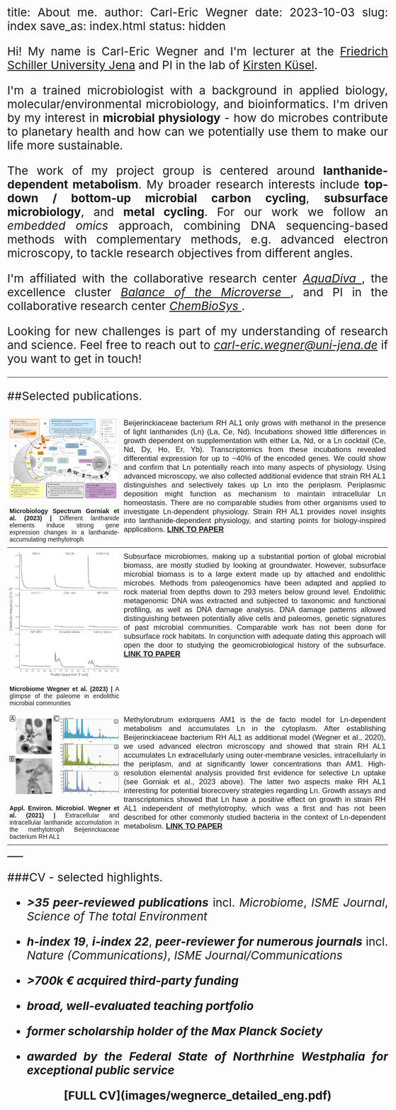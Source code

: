 title: About me.
author: Carl-Eric Wegner
date: 2023-10-03
slug: index
save_as: index.html
status: hidden

<style>
body {
text-align: justify;
font-size: 1.625em}
</style>

Hi! My name is Carl-Eric Wegner and I'm lecturer at the [Friedrich Schiller University Jena](https:///www.uni-jena.de) and PI in the lab of [Kirsten Küsel](https://www.bio.uni-jena.de/en/kuesellab). 

I'm a trained microbiologist with a background in applied biology, molecular/environmental microbiology, and bioinformatics. I'm driven by my interest in **microbial physiology** - how do microbes contribute to planetary health and how can we potentially use them to make our life more sustainable.

The work of my project group is centered around **lanthanide-dependent metabolism**. My broader research interests include **top-down / bottom-up microbial carbon cycling**, **subsurface microbiology**, and **metal cycling**.  For our work we follow an _embedded omics_ approach, combining DNA sequencing-based methods with complementary methods, e.g. advanced electron microscopy, to tackle research objectives from different angles.  

I'm affiliated with the collaborative research center [ _AquaDiva_ ](http://www.aquadiva.uni-jena.de/), the excellence cluster [ _Balance of the  Microverse_ ](https://www.microverse-cluster.de/en/), and PI in the collaborative research center [ _ChemBioSys_ ](https://chembiosys.de/en/).

Looking for new challenges is part of my understanding of research and science. Feel free to reach out to <i class="fa fa-envelope-open" aria-hidden="true"></i> [_carl-eric.wegner@uni-jena.de_](mailto:carl-eric.wegner@uni-jena.de) if you want to get in touch!

___

##Selected publications.
<style type="text/css">
.tg  {border-collapse:collapse;border-spacing:0;margin:0px auto;}
.tg td{border-color:black;border-style:none;border-width:0px;font-family:Arial, sans-serif;font-size:14px;
  overflow:auto;padding:10px 5px;word-break:normal;}
.tg th{border-color:black;border-style:none;border-width:0px;font-family:Arial, sans-serif;font-size:14px;
  font-weight:normal;overflow:auto;padding:10px 5px;word-break:normal;}
.tg .tg-0lax{text-align:justify;vertical-align:top}
.tg .tg-73oq{border-color:#000000;text-align:justify;vertical-align:top}
</style>
<table class="tg">
<thead>
  <tr>
    <th class="tg-0lax" style="width:30%"><center><a href="https://journals.asm.org/doi/10.1128/spectrum.00867-23" style="border:none !important;"><img src="images/gorniak_2023.jpg" alt="Gorniak et al., 2023" align="middle" style="width: 100%;"/></center></th>
    <th class="tg-73oq" rowspan="2"><span style="font-size:1.2em">Beijerinckiaceae bacterium RH AL1 only grows with methanol in the presence of light lanthanides (Ln) (La, Ce, Nd). Incubations showed little differences in growth dependent on supplementation with either La, Nd, or a Ln cocktail (Ce, Nd, Dy, Ho, Er, Yb). Transcriptomics from these incubations revealed differential expression for up to ~40% of the encoded genes. We could show and confirm that Ln potentially reach into many aspects of physiology. Using advanced microscopy, we also collected additional evidence that strain RH AL1 distinguishes and selectively takes up Ln into the periplasm. Periplasmic deposition might function as mechanism to maintain intracellular Ln homeostasis. There are no comparable studies from other organisms used to investigate Ln-dependent physiology. Strain RH AL1 provides novel insights into lanthanide-dependent physiology, and starting points for biology-inspired applications. <i class="fa fa-hand-o-right" aria-hidden="true"></i> <a href="https://journals.asm.org/doi/10.1128/spectrum.00867-23"><b>LINK TO PAPER</b></a></span></th>
  </tr>
  <tr>
    <th class="tg-0lax"><span style="font-weight:bold">Microbiology Spectrum Gorniak et al. (2023) | </span>Different lanthanide elements induce strong gene expression changes in a lanthanide-accumulating methylotroph</th>
  </tr>
</thead>
<tbody>
  <tr>
    <td class="tg-0lax"><center><a href="https://doi.org/10.1186/s40168-023-01647-2" style="border:none !important;"><img src="images/wegner_2023.jpg" alt="Wegner et al., 2023" align="middle" style="width: 100%;"/></center></td>
    <th class="tg-73oq" rowspan="2"><span style="font-size:1.2em">Subsurface microbiomes, making up a substantial portion of global microbial biomass, are mostly studied by looking at groundwater. However, subsurface microbial biomass is to a large extent made up by attached and endolithic microbes. Methods from paleogenomics have been adapted and applied to rock material from depths down to 293 meters below ground level. Endolithic metagenomic DNA was extracted and subjected to taxonomic and functional profiling, as well as DNA damage analysis. DNA damage patterns allowed distinguishing between potentially alive cells and paleomes, genetic signatures of past microbial communities. Comparable work has not been done for subsurface rock habitats. In conjunction with adequate dating this approach will open the door to studying the geomicrobiological history of the subsurface. <i class="fa fa-hand-o-right" aria-hidden="true"></i> <a href="https://doi.org/10.1186/s40168-023-01647-2"><b>LINK TO PAPER</b></a></span></th>
  </tr>
  <tr>
    <td class="tg-0lax"><span style="font-weight:bold">Microbiome Wegner et al. (2023) | </span>A glimpse of the paleome in endolithic microbial communities</td>
  </tr>
  <tr>
    <th class="tg-0lax"><center><a href="https://dx.doi.org/10.1128/AEM.03144-20" style="border:none !important;"><img src="images/wegner_2021.jpg" alt="Wegner et al., 2020" align="middle" style="width: 100%;"/></center></th>
    <th class="tg-73oq" rowspan="2"><span style="font-size:1.2em">Methylorubrum extorquens AM1 is the de facto model for Ln-dependent metabolism and accumulates Ln in the cytoplasm. After establishing Beijerinckiaceae bacterium RH AL1 as additional model (Wegner et al., 2020), we used advanced electron microscopy and showed that strain RH AL1 accumulates Ln extracellularly using outer-membrane vesicles, intracellularly in the periplasm, and at significantly lower concentrations than AM1. High-resolution elemental analysis provided first evidence for selective Ln uptake (see Gorniak et al., 2023 above). The latter two aspects make RH AL1 interesting for potential biorecovery strategies regarding Ln. Growth assays and transcriptomics showed that Ln have a positive effect on growth in strain RH AL1 independent of methylotrophy, which was a first and has not been described for other commonly studied bacteria in the context of Ln-dependent metabolism. <i class="fa fa-hand-o-right" aria-hidden="true"></i> <a href="https://dx.doi.org/10.1128/AEM.03144-20"><b>LINK TO PAPER</b></a></span></th>
  </tr>
  <tr>
    <th class="tg-0lax"><span style="font-weight:bold">Appl. Environ. Microbiol. Wegner et al. (2021) | </span>Extracellular and intracellular lanthanide accumulation in the methylotroph Beijerinckiaceae bacterium RH AL1</th>
  </tr>
</tbody>
</table>
___

###CV - selected highlights.

* **_>35 peer-reviewed publications_** incl. _Microbiome_, _ISME Journal_, _Science of The total Environment_

* **_h-index 19_**, **_i-index 22_**, **_peer-reviewer for numerous journals_** incl. _Nature (Communications)_, _ISME Journal/Communications_

* **_>700k € acquired third-party funding_** 

* **_broad, well-evaluated teaching portfolio_** 

* **_former scholarship holder of the Max Planck Society_**

* **_awarded by the Federal State of Northrhine Westphalia for exceptional public service_**

<center><strong>[FULL CV](images/wegnerce_detailed_eng.pdf)</strong></center>
